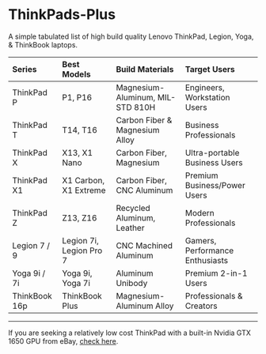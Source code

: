 # ThinkPads-Plus
A simple tabulated list of high build quality Lenovo ThinkPad, Legion, Yoga, & ThinkBook laptops.

| Series | Best Models | Build Materials | Target Users |
| :--- | :--- | :--- | :--- |
| ThinkPad P | P1, P16 | Magnesium-Aluminum, MIL-STD 810H | Engineers, Workstation Users |
| ThinkPad T | T14, T16 | Carbon Fiber & Magnesium Alloy | Business Professionals |
| ThinkPad X | X13, X1 Nano | Carbon Fiber, Magnesium | Ultra-portable Business Users |
| ThinkPad X1 | X1 Carbon, X1 Extreme | Carbon Fiber, CNC Aluminum | Premium Business/Power Users |
| ThinkPad Z | Z13, Z16 | Recycled Aluminum, Leather | Modern Professionals |
| Legion 7 / 9 | Legion 7i, Legion Pro 7 | CNC Machined Aluminum | Gamers, Performance Enthusiasts |
| Yoga 9i / 7i | Yoga 9i, Yoga 7i | Aluminum Unibody | Premium 2-in-1 Users |
| ThinkBook 16p | ThinkBook Plus | Magnesium-Aluminum Alloy | Professionals & Creators |

---
If you are seeking a relatively low cost ThinkPad with a built-in Nvidia GTX 1650 GPU from eBay, [check here](https://www.ebay.com/sch/i.html?_dcat=177&_fsrp=1&rt=nc&_from=R40&_nkw=x1+extreme&_sacat=0&_sop=15&GPU=NVIDIA%2520GeForce%2520GTX%25201650%2520Ti%2520Max%252DQ%7CNVIDIA%2520GeForce%2520RTX%25203050%7CNVIDIA%2520GeForce%2520RTX%25203050%2520Ti%7CNVIDIA%2520GeForce%2520RTX%25203080%2520Ti%7CNVIDIA%2520GeForce%2520GTX%25201650%2520Max%252DQ%7CNVIDIA%2520GeForce%2520GTX%25201650%2520Ti%7CNVIDIA%2520GeForce%2520GTX%25201650&LH_BIN=1&LH_ItemCondition=3000%7C2030%7C2020%7C2010%7C2000%7C1500%7C1000).
